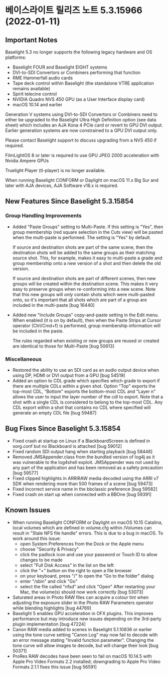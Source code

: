 # 베이스라이트 릴리즈 노트 5.3.15966 (2022-01-11)

## Important Notes

Baselight 5.3 no longer supports the following legacy hardware and OS platforms:

* Baselight FOUR and Baselight EIGHT systems
* DVI-to-SDI Convertors or Combiners performing that function
* RME Hammerfall audio cards
* Tape deck control within Baselight (the standalone VTRE application remains available)
* Spirit telecine control
* NVIDIA Quadro NVS 450 GPU (as a User Interface display card)
* macOS 10.14 and earlier

Generation V systems using DVI-to-SDI Convertors or Combiners need to either be upgraded to the Baselight Ultra High Definition option (see data sheet) which includes an AJA Kona 4 PCIe card or revert to GPU DVI output. Earlier generation systems are now constrained to a GPU DVI output only.

Please contact Baselight support to discuss upgrading from a NVS 450 if required.

FilmLightOS 8 or later is required to use GPU JPEG 2000 acceleration with Nvidia Ampere GPUs

Truelight Player (tl-player) is no longer available.

When running Baselight CONFORM or Daylight on macOS 11.x Big Sur and later with AJA devices, AJA Software v16.x is required.

## New Features Since Baselight 5.3.15854

### Group Handling Improvements

*   Added "Paste Groups" setting to Multi-Paste. If this setting is "Yes", then group membership (red square selection in the Cuts view) will be pasted when the multi-paste is performed. The setting is "Yes" by default.

    If source and destination shots are part of the same scene, then the destination shots will be added to the same groups as their matching source shot. This, for example, makes it easy to multi-paste a grade and group membership onto a new version of a shot and then delete the old version.

    If source and destination shots are part of different scenes, then new groups will be created within the destination scene. This makes it very easy to preserve groups when re-conforming into a new scene. Note that this new groups will _only_ contain shots which were multi-pasted onto, so it's important that all shots which are part of a group are included in the multi-paste \[bug 16440]
*   Added new "Include Groups" copy-and-paste setting in the Edit menu. When enabled (it is on by default), then when the Paste Strips at Cursor operator (Ctrl/Cmd+f) is performed, group membership information will be included in the paste.

    The rules regarded when existing or new groups are reused or created are identical to those for Multi-Paste \[bug 50613]

### Miscellaneous

* Restored the ability to use an SDI card as an audio output device when using DP, HDMI or DVI output from a GPU \[bug 54519]
* Added an option to CDL grade which specifies which grade to export if there are multiple CDLs within a given shot. Option "Top" exports the top-most CDL, "Bottom" exports the bottom-most CDL and "Layer n" allows the user to input the layer number of the cdl to export. Note that a shot with a single CDL is considered to belong to the top-most CDL. Any CDL export within a shot that contains no CDL where specified will generate an empty CDL file \[bug 59487]

## Bug Fixes Since Baselight 5.3.15854

* Fixed crash at startup on Linux if a BlackboardScreen is defined in xorg.conf but no Blackboard is attached \[bug 59012]
* Fixed random SDI output hang when starting playback \[bug 58446]
* Removed JMSAppender.class from the bundled version of log4j as it was vulnerable to the log4shell exploit. JMSAppender was not used by any part of the application and has been removed as a safety precaution \[bug 59577]
* Fixed clipped highlights in ARRIRAW media decoded using the ARRI v7 SDK when rendering more than 500 frames of a scene \[bug 59473]
* Fixed incorrect service name in the bbclassic preference \[bug 59582]
* Fixed crash on start up when connected with a BBOne \[bug 59391]

## Known Issues

* When running Baselight CONFORM or Daylight on macOS 10.15 Catalina, local volumes which are defined in volume.cfg within /Volumes can result in "Stale NFS file handle" errors. This is due to a bug in macOS. To work around this issue:
  * open System Preferences from the Dock or the Apple menu
  * choose "Security & Privacy"
  * click the padlock icon and use your password or Touch ID to allow changes to be made
  * select "Full Disk Access" in the list on the left
  * click the "+" button on the right to open a file browser
  * on your keyboard, press "/" to open the "Go to the folder" dialog
  * enter "/sbin" and click "Go"
  * select the file called "nfsd" and click "Open" After restarting your Mac, the volume(s) should now work correctly \[bug 53073]
* Saturated areas in Photo RAW files can acquire a colour tint when adjusting the exposure slider in the Photo RAW Parameters operator while blending highlights \[bug 44769]
* Baselight 5 enables GPU acceleration in OFX plugins. This improves performance but may introduce new issues depending on the 3rd-party plugin implementation \[bug 47224]
* Canon RAW media added to scenes in Baselight 5.1.10836 or earlier using the tone curve setting "Canon Log" may now fail to decode with an error message stating "Invalid function parameter". Changing the tone curve will allow images to decode, but will change their look \[bug 50371]
* ProRes RAW decodes have been seen to fail on macOS 10.14.5 with Apple Pro Video Formats 2.2 installed; downgrading to Apple Pro Video Formats 2.1.1 fixes this issue \[bug 56591]
